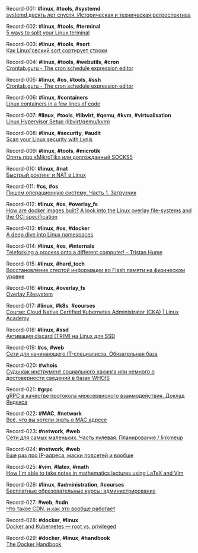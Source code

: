 Record-001: **#linux**, **#tools**, **#systemd**  
[systemd десять лет спустя. Историческая и техническая ретроспектива](https://habr.com/ru/post/503816/)

Record-002: **#linux**, **#tools**, **#terminal**  
[5 ways to split your Linux terminal](https://opensource.com/article/20/5/split-terminal)

Record-003: **#linux**, **#tools**, **#sort**  
[Как Linux'овский sort сортирует строки](https://habr.com/ru/post/503960/)

Record-004: **#linux**, **#tools**, **#webutils**, **#cron**  
[Crontab.guru - The cron schedule expression editor](https://crontab.guru/#*_*_*_*_*)

Record-005: **#linux**, **#os**, **#tools**, **#ssh**  
[Crontab.guru - The cron schedule expression editor](https://smallstep.com/blog/ssh-agent-explained/)

Record-006: **#linux**, **#containers**  
[Linux containers in a few lines of code](https://zserge.com/posts/containers/)

Record-007: **#linux**, **#tools**, **#libvirt**, **#qemu**, **#kvm**, **#virtualisation**  
[Linux Hypervisor Setup (libvirt/qemu/kvm)](https://zserge.com/posts/containers/)

Record-008: **#linux**, **#security**, **#audit**  
[Scan your Linux security with Lynis](https://opensource.com/article/20/5/linux-security-lynis)

Record-009: **#linux**, **#tools**, **#microtik**  
[Опять про «MikroTik» или долгожданный SOCKS5](https://habr.com/ru/post/502182/)

Record-010: **#linux**, **#nat**  
[Быстрый роутинг и NAT в Linux](https://habr.com/ru/post/501234/)

Record-011: **#cs**, **#os**  
[Пишем операционную систему. Часть 1. Загрузчик](https://habr.com/ru/post/504634/)

Record-012: **#linux**, **#os**, **#overlay_fs**  
[How are docker images built? A look into the Linux overlay file-systems and the OCI specification](https://dev.to/napicella/how-are-docker-images-built-a-look-into-the-linux-overlay-file-systems-and-the-oci-specification-175n)

Record-013: **#linux**, **#os**, **#docker**  
[A deep dive into Linux namespaces](http://ifeanyi.co/posts/linux-namespaces-part-1/)

Record-014: **#linux**, **#os**, **#internals**  
[Teleforking a process onto a different computer! - Tristan Hume](https://thume.ca/2020/04/18/telefork-forking-a-process-onto-a-different-computer/)

Record-015: **#linux**, **#hard_tech**  
[Восстановление стертой информации во Flash памяти на физическом уровне](https://habr.com/ru/post/484872/)

Record-016: **#linux**, **#overlay_fs**  
[Overlay Filesystem](https://www.kernel.org/doc/Documentation/filesystems/overlayfs.txt)

Record-017: **#linux**, **#k8s**, **#courses**  
[Course: Cloud Native Certified Kubernetes Administrator (CKA) | Linux Academy](https://linuxacademy.com/course/cloud-native-certified-kubernetes-administrator-cka/)

Record-018: **#linux**, **#ssd**  
[Активация discard (TRIM) на Linux для SSD](https://habr.com/ru/post/497004/)

Record-019: **#cs**, **#web**  
[Сети для начинающего IT-специалиста. Обязательная база](https://habr.com/ru/post/491540/)

Record-020: **#whois**  
[Суды как инструмент социального хакинга или немного о достоверности сведений в базах WHOIS](https://habr.com/ru/post/483766/)

Record-021: **#grpc**  
[gRPC в качестве протокола межсервисного взаимодействия. Доклад Яндекса](https://habr.com/ru/company/yandex/blog/484068/)

Record-022: **#MAC**, **#network**  
[Всё, что вы хотели знать о МАС адресе](https://habr.com/ru/post/483670/)

Record-023: **#network**, **#web**  
[Сети для самых маленьких. Часть нулевая. Планирование / linkmeup](https://linkmeup.ru/blog/11.html)

Record-024: **#network**, **#web**  
[Еще раз про IP-адреса, маски подсетей и вообще](https://m.habr.com/ru/post/129664/)

Record-025: **#vim**, **#latex**, **#math**  
[How I'm able to take notes in mathematics lectures using LaTeX and Vim](https://castel.dev/post/lecture-notes-1/)

Record-026: **#linux**, **#administration**, **#courses**    
[Бесплатные образовательные курсы: администрирование](https://habr.com/ru/company/habr_career/blog/505016/)

Record-027: **#web**, **#cdn**  
[Что такое CDN, и как это вообще работает](https://habr.com/ru/company/ruvds/blog/503800/)

Record-028: **#docker**, **#linux**  
[Docker and Kubernetes — root vs. privileged](https://itnext.io/docker-and-kubernetes-root-vs-privileged-9d2a37453dec)

Record-029: **#docker**, **#linux**, **#handbook**  
[The Docker Handbook](https://www.freecodecamp.org/news/the-docker-handbook/)